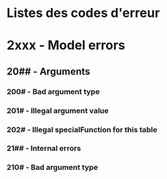 Listes des codes d'erreur
===============

# 2xxx - Model errors

## 20## - Arguments
### 200# - Bad argument type
### 201# - Illegal argument value
### 202# - Illegal specialFunction for this table

### 21## - Internal errors
### 210# - Bad argument type
